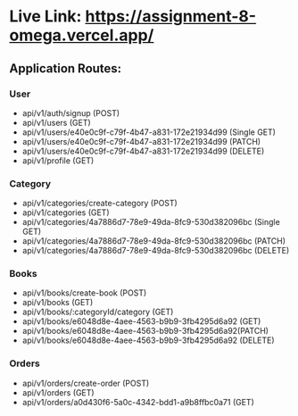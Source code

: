# Live Link: https://assignment-8-omega.vercel.app/

## Application Routes:

### User

- api/v1/auth/signup (POST)
- api/v1/users (GET)
- api/v1/users/e40e0c9f-c79f-4b47-a831-172e21934d99 (Single GET)
- api/v1/users/e40e0c9f-c79f-4b47-a831-172e21934d99 (PATCH)
- api/v1/users/e40e0c9f-c79f-4b47-a831-172e21934d99 (DELETE)
- api/v1/profile (GET)

### Category

- api/v1/categories/create-category (POST)
- api/v1/categories (GET)
- api/v1/categories/4a7886d7-78e9-49da-8fc9-530d382096bc (Single GET)
- api/v1/categories/4a7886d7-78e9-49da-8fc9-530d382096bc (PATCH)
- api/v1/categories/4a7886d7-78e9-49da-8fc9-530d382096bc (DELETE)

### Books

- api/v1/books/create-book (POST)
- api/v1/books (GET)
- api/v1/books/:categoryId/category (GET)
- api/v1/books/e6048d8e-4aee-4563-b9b9-3fb4295d6a92 (GET)
- api/v1/books/e6048d8e-4aee-4563-b9b9-3fb4295d6a92(PATCH)
- api/v1/books/e6048d8e-4aee-4563-b9b9-3fb4295d6a92 (DELETE)

### Orders

- api/v1/orders/create-order (POST)
- api/v1/orders (GET) 
- api/v1/orders/a0d430f6-5a0c-4342-bdd1-a9b8ffbc0a71 (GET)